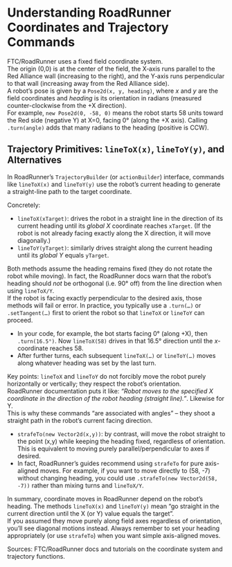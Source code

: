 # Understanding RoadRunner Coordinates and Trajectory Commands

FTC/RoadRunner uses a fixed field coordinate system.  
The origin (0,0) is at the center of the field, the X‑axis runs parallel to the Red Alliance wall (increasing to the right), and the Y‑axis runs perpendicular to that wall (increasing away from the Red Alliance side).  
A robot’s pose is given by a `Pose2d(x, y, heading)`, where *x* and *y* are the field coordinates and *heading* is its orientation in radians (measured counter-clockwise from the +X direction).  
For example, `new Pose2d(0, -58, 0)` means the robot starts 58 units toward the Red side (negative Y) at X=0, facing 0° (along the +X axis).  Calling `.turn(angle)` adds that many radians to the heading (positive is CCW).

## Trajectory Primitives: `lineToX(x)`, `lineToY(y)`, and Alternatives

In RoadRunner’s `TrajectoryBuilder` (or `actionBuilder`) interface, commands like `lineToX(x)` and `lineToY(y)` use the robot’s current heading to generate a straight-line path to the target coordinate. 

Concretely:
* `lineToX(xTarget)`: drives the robot in a straight line in the direction of its current heading until its *global X* coordinate reaches `xTarget`.  (If the robot is not already facing exactly along the X direction, it will move diagonally.)
* `lineToY(yTarget)`: similarly drives straight along the current heading until its *global Y* equals `yTarget`.

Both methods assume the heading remains fixed (they do not rotate the robot while moving).  In fact, the RoadRunner docs warn that the robot’s heading should *not* be orthogonal (i.e. 90° off) from the line direction when using `lineToX/Y`.  
If the robot is facing exactly perpendicular to the desired axis, those methods will fail or error.  In practice, you typically use a `.turn(…)` or `.setTangent(…)` first to orient the robot so that `lineToX` or `lineToY` can proceed.

* In your code, for example, the bot starts facing 0° (along +X), then `.turn(16.5°)`.  Now `lineToX(58)` drives in that 16.5° direction until the *x*-coordinate reaches 58.  
* After further turns, each subsequent `lineToX(…)` or `lineToY(…)` moves along whatever heading was set by the last turn.

Key points: `lineToX` and `lineToY` do not forcibly move the robot purely horizontally or vertically; they respect the robot’s orientation.  
RoadRunner documentation puts it like: *“Robot moves to the specified X coordinate in the direction of the robot heading (straight line).”*.  Likewise for Y.  
This is why these commands “are associated with angles” – they shoot a straight path in the robot’s current facing direction.

* `strafeTo(new Vector2d(x,y))`: by contrast, will move the robot straight to the point (x,y) while keeping the heading fixed, regardless of orientation.  This is equivalent to moving purely parallel/perpendicular to axes if desired.  
* In fact, RoadRunner’s guides recommend using `strafeTo` for pure axis-aligned moves.  For example, if you want to move directly to (58, -7) without changing heading, you could use `.strafeTo(new Vector2d(58, -7))` rather than mixing turns and `lineToX/Y`.

In summary, coordinate moves in RoadRunner depend on the robot’s heading.  The methods `lineToX(x)` and `lineToY(y)` mean “go straight in the current direction until the X (or Y) value equals the target”.  
If you assumed they move purely along field axes regardless of orientation, you’ll see diagonal motions instead.  Always remember to set your heading appropriately (or use `strafeTo`) when you want simple axis-aligned moves.

Sources: FTC/RoadRunner docs and tutorials on the coordinate system and trajectory functions.
